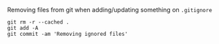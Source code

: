 
Removing files from git when adding/updating something on `.gitignore`
```
git rm -r --cached .
git add -A
git commit -am 'Removing ignored files'
```
